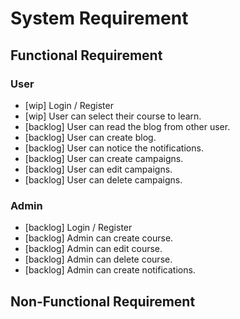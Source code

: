 # System Requirement

## Functional Requirement

### User

- [wip] Login / Register
- [wip] User can select their course to learn. 
- [backlog] User can read the blog from other user.
- [backlog] User can create blog.
- [backlog] User can notice the notifications.
- [backlog] User can create campaigns.
- [backlog] User can edit campaigns.
- [backlog] User can delete campaigns.

### Admin

- [backlog] Login / Register
- [backlog] Admin can create course.
- [backlog] Admin can edit course.
- [backlog] Admin can delete course.
- [backlog] Admin can create notifications.

## Non-Functional Requirement
